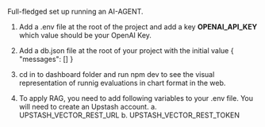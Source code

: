 Full-fledged set up running an AI-AGENT.


1. Add a .env file at the root of the project and add a key **OPENAI_API_KEY** which value should be your OpenAI Key.


2. Add a db.json file at the root of your project with the initial value 
{
  "messages": []
}


3. cd in to dashboard folder and run npm dev to see the visual representation of runnig evaluations in chart format in the web.

4. To apply RAG, you need to add following variables to your .env file. You will need to create an Upstash account. 
  a. UPSTASH_VECTOR_REST_URL
  b. UPSTASH_VECTOR_REST_TOKEN

